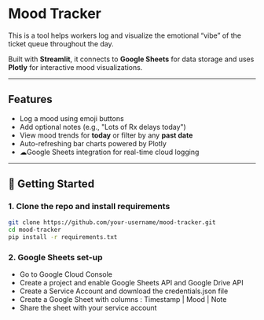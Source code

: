 # Mood Tracker

This is a tool helps workers log and visualize the emotional “vibe” of the ticket queue throughout the day.

Built with **Streamlit**, it connects to **Google Sheets** for data storage and uses **Plotly** for interactive mood visualizations.

---

## Features

- Log a mood using emoji buttons
- Add optional notes (e.g., "Lots of Rx delays today")
- View mood trends for **today** or filter by any **past date**
- Auto-refreshing bar charts powered by Plotly
- ☁Google Sheets integration for real-time cloud logging

---

## 🚀 Getting Started

### 1. Clone the repo and install requirements

```bash
git clone https://github.com/your-username/mood-tracker.git
cd mood-tracker
pip install -r requirements.txt
```

### 2. Google Sheets set-up

 - Go to Google Cloud Console
 - Create a project and enable Google Sheets API and Google Drive API
 - Create a Service Account and download the credentials.json file
 - Create a Google Sheet with columns : Timestamp | Mood | Note
 - Share the sheet with your service account

